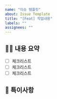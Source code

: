 ```yaml
---
name: "이슈 템플릿"
about: Issue Template
title: "[Feat] 작업내용"
labels: ""
assignees: ""
---
```


## 🤷‍♂️ 내용 요약

- [ ] 체크리스트
- [ ] 체크리스트
- [ ] 체크리스트

## 📒 특이사항
